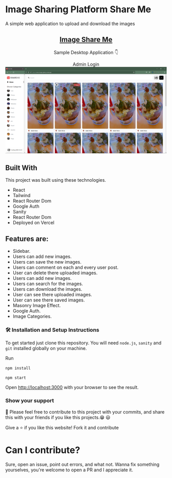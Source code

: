 # Image Sharing Platform Share Me

A simple web application to upload and download the images

<h2 align="center">
  <a href="ninie-image-gallery.vercel.app" target="_blank">Image Share Me</a>
</h2>

<p align="center">
  Sample Desktop Application 👇
</p>

<p align="center"> Admin Login
<img src="./src/assets/demo.png">
</p>

## Built With

This project was built using these technologies.

- React
- Tailwind
- React Router Dom
- Google Auth
- Sanity
- React Router Dom
- Deployed on Vercel

## Features are:

- Sidebar.
- Users can add new images.
- Users can save the new images.
- Users can comment on each and every user post.
- User can delete there uploaded images.
- Users can add new images.
- Users can search for the images.
- Users can download the images.
- User can see there uploaded images.
- User can see there saved images.
- Masonry Image Effect.
- Google Auth.
- Image Categories.

### 🛠 Installation and Setup Instructions

To get started just clone this repository. You will need `node.js`, `sanity` and `git` installed globally on your machine.

Run

```
npm install
```

```
npm start
```

Open [http://localhost:3000](http://localhost:3000) with your browser to see the result.

### Show your support

📌 Please feel free to contribute to this project with your commits, and share this with your friends if you like this projects.😁 😃

Give a ⭐ if you like this website! Fork it and contribute

# Can I contribute?

Sure, open an issue, point out errors, and what not. Wanna fix something yourselves, you're welcome to open a PR and I appreciate it.
